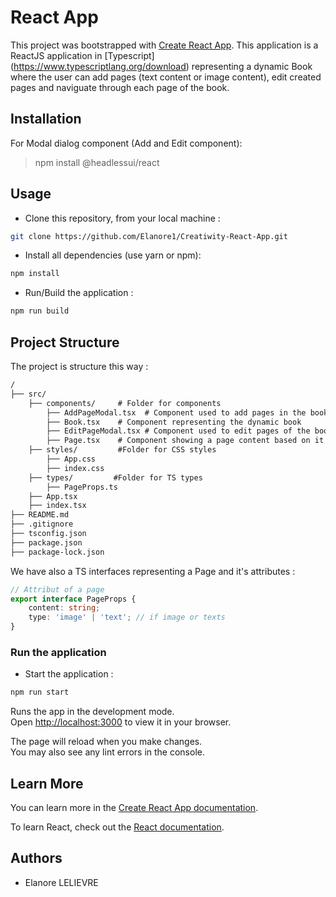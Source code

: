 # React App

This project was bootstrapped with [Create React App](https://github.com/facebook/create-react-app). This application is a ReactJS application in [Typescript] (https://www.typescriptlang.org/download) representing a dynamic Book where the user can add pages (text content or image content), edit created pages and naviguate through each page of the book. 

## Installation 

For Modal dialog component (Add and Edit component): 
> npm install @headlessui/react

## Usage

 - Clone this repository, from your local machine :

```bash
git clone https://github.com/Elanore1/Creatiwity-React-App.git
```

-   Install all dependencies (use yarn or npm):

```bash
npm install
```

- Run/Build the application :

```bash
npm run build
```

## Project Structure

The project is structure this way :

```txt
/
├── src/
    ├── components/     # Folder for components
        ├── AddPageModal.tsx  # Component used to add pages in the book
        ├── Book.tsx    # Component representing the dynamic book
        ├── EditPageModal.tsx # Component used to edit pages of the book
        ├── Page.tsx    # Component showing a page content based on it's type
    ├── styles/         #Folder for CSS styles
        ├── App.css
        ├── index.css
    ├── types/         #Folder for TS types
        ├── PageProps.ts
    ├── App.tsx
    ├── index.tsx     
├── README.md
├── .gitignore
├── tsconfig.json
├── package.json
├── package-lock.json
```

We have also a TS interfaces representing a Page and it's attributes : 

```typescript 
// Attribut of a page 
export interface PageProps {
    content: string;
    type: 'image' | 'text'; // if image or texts
}
```

### Run the application

- Start the application : 

```bash
npm run start
```

Runs the app in the development mode.\
Open [http://localhost:3000](http://localhost:3000) to view it in your browser.

The page will reload when you make changes.\
You may also see any lint errors in the console.

## Learn More

You can learn more in the [Create React App documentation](https://facebook.github.io/create-react-app/docs/getting-started).

To learn React, check out the [React documentation](https://reactjs.org/).

## Authors

- Elanore LELIEVRE
